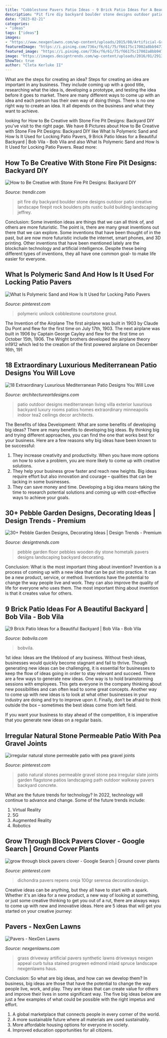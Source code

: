 ```yaml
---
title: "Cobblestone Pavers Patio Ideas - 9 Brick Patio Ideas For A Beautiful Backyard"
description: "Pit fire diy backyard boulder stone designs outdoor patio creative landscape firepit rock boulders pits rustic build building landscaping jeffrey"
date: "2023-02-21"
categories:
- "ideas"
tags: ["ideas"]
images:
- "https://www.nexgenlawns.com/wp-content/uploads/2015/08/Artificial-Grass-in-Edmond-driveway-3.jpg"
featuredImage: "https://i.pinimg.com/736x/f6/61/75/f66175c17002a8bb947317cc29c8334f.jpg"
featured_image: "https://i.pinimg.com/736x/f6/61/75/f66175c17002a8bb947317cc29c8334f.jpg"
image: "https://images.designtrends.com/wp-content/uploads/2016/01/29131303/16Wodden-Floor-Pebble-design.jpg"
ShowToc: true
author: "Cleta Kerluke II"
---
```



What are the steps for creating an idea?
Steps for creating an idea are important in any business. They include coming up with a good title, researching what the idea is, developing a prototype, and testing the idea before it goes to market. 
There are many different ways to come up with an idea and each person has their own way of doing things. There is no one right way to create an idea. It all depends on the business and what they want to achieve.

	

		
looking for How to Be Creative with Stone Fire Pit Designs: Backyard DIY you've visit to the right page. We have 8 Pictures about How to Be Creative with Stone Fire Pit Designs: Backyard DIY like What Is Polymeric Sand and How Is It Used for Locking Patio Pavers, 9 Brick Patio Ideas for a Beautiful Backyard | Bob Vila - Bob Vila and also What Is Polymeric Sand and How Is It Used for Locking Patio Pavers. Read more:
		
    
## How To Be Creative With Stone Fire Pit Designs: Backyard DIY

<img loading=lazy src="http://cdn.trendir.com/wp-content/uploads/old/outdoors/2015/06/10/boulder-fire-pit.jpg" onerror="this.onerror=null;this.src='https://tse1.mm.bing.net/th?id=OIP.hAzqf6NUR7PPvM3jEBUYPwHaIc&amp;pid=15.1';" alt="How to Be Creative with Stone Fire Pit Designs: Backyard DIY">

_Source: trendir.com_

>pit fire diy backyard boulder stone designs outdoor patio creative landscape firepit rock boulders pits rustic build building landscaping jeffrey. 

	

Conclusion: Some invention ideas are things that we can all think of, and others are more futuristic. The point is, there are many great inventions out there that we can explore.
Some inventions that have been thought of in the past, but are now more futuristic include the internet, smart phones, and 3D printing. Other inventions that have been mentioned lately are the blockchain technology and artificial intelligence. Despite these being different types of inventions, they all have one common goal- to make life easier for everyone.

    
## What Is Polymeric Sand And How Is It Used For Locking Patio Pavers

<img loading=lazy src="https://i.pinimg.com/736x/f6/61/75/f66175c17002a8bb947317cc29c8334f.jpg" onerror="this.onerror=null;this.src='https://tse2.mm.bing.net/th?id=OIP.xOcLWM8NC4LLbaEyl3g9dQHaLJ&amp;pid=15.1';" alt="What Is Polymeric Sand and How Is It Used for Locking Patio Pavers">

_Source: pinterest.com_

>polymeric unilock cobblestone courtstone grout. 

	

The Invention of the Airplane
The first airplane was built in 1903 by Claude Du Pont and flew for the first time on July 17th, 1903. The next airplane was built in 1906 by Captain George Cayley and flew for the first time on October 15th, 1906. The Wright brothers developed the airplane theory in1912 which led to the creation of the first powered airplane on December 16th, 191
    
## 18 Extraordinary Luxurious Mediterranean Patio Designs You Will Love

<img loading=lazy src="https://www.architectureartdesigns.com/wp-content/uploads/2015/03/18-Extraordinary-Luxurious-Mediterranean-Patio-Designs-You-Will-Love-13-630x956.jpg" onerror="this.onerror=null;this.src='https://tse1.mm.bing.net/th?id=OIP.WVrwV5Y6cF_mJPdC3b-PpQHaLP&amp;pid=15.1';" alt="18 Extraordinary Luxurious Mediterranean Patio Designs You Will Love">

_Source: architectureartdesigns.com_

>patio outdoor designs mediterranean living villa exterior luxurious backyard luxury rooms patios homes extraordinary minneapolis indoor tea2 ceilings decor architects. 

	

The Benefits of Idea Development: What are some benefits of developing big ideas?
There are many benefits to developing big ideas. By thinking big and trying different approaches, you can find the one that works best for your business. Here are a few reasons why big ideas have been known to be successful: 
1. They increase creativity and productivity. When you have more options on how to solve a problem, you are more likely to come up with creative solutions. 
2. They help your business grow faster and reach new heights. Big ideas require effort but also innovation and courage – qualities that can be lacking in some businesses. 
3. They can save money and time. Developing a big idea means taking the time to research potential solutions and coming up with cost-effective ways to achieve your goals.

    
## 30+ Pebble Garden Designs, Decorating Ideas | Design Trends - Premium

<img loading=lazy src="https://images.designtrends.com/wp-content/uploads/2016/01/29131303/16Wodden-Floor-Pebble-design.jpg" onerror="this.onerror=null;this.src='https://tse3.mm.bing.net/th?id=OIP.0wDwROfwu6XwDLFf1L-yNQHaKp&amp;pid=15.1';" alt="30+ Pebble Garden Designs, Decorating Ideas | Design Trends - Premium">

_Source: designtrends.com_

>pebble garden floor pebbles wooden diy stone hometalk pavers designs landscaping backyard decorating. 

	

Conclusion: What is the most important thing about invention?
Invention is a process of coming up with a new idea that can be put into practice. It can be a new product, service, or method. Inventions have the potential to change the way people live and work. They can also improve the quality of life for everyone who uses them. The most important thing about invention is that it creates value for others.

    
## 9 Brick Patio Ideas For A Beautiful Backyard | Bob Vila - Bob Vila

<img loading=lazy src="https://empire-s3-production.bobvila.com/slides/32271/original/Best_Brick_Patio_Ideas.jpg?1559581717" onerror="this.onerror=null;this.src='https://tse4.mm.bing.net/th?id=OIP.Oo2f1QRqdr0Xd9mygCLKiQHaFX&amp;pid=15.1';" alt="9 Brick Patio Ideas for a Beautiful Backyard | Bob Vila - Bob Vila">

_Source: bobvila.com_

>bobvila. 

	

1st idea:
Ideas are the lifeblood of any business. Without fresh ideas, businesses would quickly become stagnant and fail to thrive. Though generating new ideas can be challenging, it is essential for businesses to keep the flow of ideas going in order to stay relevant and succeed.
There are a few ways to generate new ideas. One way is to hold brainstorming sessions with employees. This gets everyone in the company thinking about new possibilities and can often lead to some great concepts. Another way to come up with new ideas is to look at what other businesses in your industry are doing and try to improve upon it. Finally, don’t be afraid to think outside the box – sometimes the best ideas come from left field.

If you want your business to stay ahead of the competition, it is imperative that you generate new ideas on a regular basis.

    
## Irregular Natural Stone Permeable Patio With Pea Gravel Joints

<img loading=lazy src="https://i.pinimg.com/564x/37/8f/b4/378fb47395591bd13bd53bec7fd7d488--permeable-patio-natural-stones.jpg" onerror="this.onerror=null;this.src='https://tse3.mm.bing.net/th?id=OIP.Kdw3K-KS_HUYc4JQSrZxjgHaJ4&amp;pid=15.1';" alt="irregular natural stone permeable patio with pea gravel joints">

_Source: pinterest.com_

>patio natural stones permeable gravel stone pea irregular slate joints garden flagstone patios landscaping path outdoor walkway pavers backyard concrete. 

	

What are the future trends for technology?
In 2022, technology will continue to advance and change. Some of the future trends include: 
1. Virtual Reality 
2. 5G 
3. Augmented Reality 
4. Robotics 

    
## Grow Through Block Pavers Clover - Google Search | Ground Cover Plants

<img loading=lazy src="https://i.pinimg.com/736x/8a/35/91/8a3591a10690a1d0f040a99c1b61641f.jpg" onerror="this.onerror=null;this.src='https://tse3.mm.bing.net/th?id=OIP.87-Ua_zqWmWrX-pwuvIOagHaJ3&amp;pid=15.1';" alt="grow through block pavers clover - Google Search | Ground cover plants">

_Source: pinterest.com_

>dichondra pavers repens oreja 100gr serenoa decorationdesign. 

	

Creative ideas can be anything, but they all have to start with a spark. Whether it's an idea for a new product, a new way of looking at something, or just some creative thinking to get you out of a rut, there are always ways to come up with new and innovative ideas. Here are 5 ideas that will get you started on your creative journey: 

    
## Pavers - NexGen Lawns

<img loading=lazy src="https://www.nexgenlawns.com/wp-content/uploads/2015/08/Artificial-Grass-in-Edmond-driveway-3.jpg" onerror="this.onerror=null;this.src='https://tse3.mm.bing.net/th?id=OIP.Xq_7aKG42rPvGqtB9fROuQHaFj&amp;pid=15.1';" alt="Pavers - NexGen Lawns">

_Source: nexgenlawns.com_

>grass driveway artificial pavers synthetic lawns driveways nexgen appeal curb tulsa stained progreen edmond inlaid spruce landscape nexgenlawns haus. 

	

Conclusion: So what are big ideas, and how can we develop them?
In business, big ideas are those that have the potential to change the way people live, work, and play. They are ideas that can create value for others and improve their lives in some significant way. The five big ideas below are just a few examples of what could be possible with the right impetus and effort.
1. A global marketplace that connects people in every corner of the world.
2. A more sustainable future where all materials are used sustainably.
3. More affordable housing options for everyone in society. 
4. Improved education opportunities for all citizens. 

